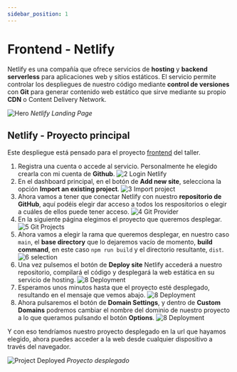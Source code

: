 ```yaml
---
sidebar_position: 1
---
```


# Frontend - Netlify

Netlify es una compañía que ofrece servicios de **hosting** y **backend serverless** para aplicaciones web y sitios estáticos. El servicio permite controlar los despliegues de nuestro código mediante **control de versiones** con **Git** para generar contenido web estático que sirve mediante su propio **CDN** o Content Delivery Network.

![Hero](/img/tutorial/deployment/netlify/1_netlify.png)
*Netlify Landing Page*

## Netlify - Proyecto principal

Este despliegue está pensado para el proyecto [frontend](https://github.com/lucferbux/Taller-FrontEnd) del taller.

1. Registra una cuenta o accede al servicio. Personalmente he elegido crearla con mi cuenta de **Github**.
![2 Login Netlify](/img/tutorial/deployment/netlify/2_login.png)
2. En el dashboard principal, en el botón de **Add new site**, selecciona la opción **Import an existing project**.
![3 Import project](/img/tutorial/deployment/netlify/3_import_project.png)
3. Ahora vamos a tener que conectar Netlify con nuestro **repositorio de GitHub**, aquí podéis elegir dar acceso a todos los respositorios o elegir a cuáles de ellos puede tener acceso.
![4 Git Provider](/img/tutorial/deployment/netlify/4_git_provider.png)
4. En la siguiente página elegimos el proyecto que queremos desplegar.
![5 Git Projects](/img/tutorial/deployment/netlify/5_git_projects.png)
5. Ahora vamos a elegir la rama que queremos desplegar, en nuestro caso `main`, el **base directory** que lo dejaremos vacío de momento, **build command**, en este caso ``npm run build`` y el directorio resultante, ``dist``.
![6 selection](/img/tutorial/deployment/netlify/11_selection_base.png)
6. Una vez pulsemos el botón de **Deploy site** Netlify accederá a nuestro repositorio, compilará el código y desplegará la web estática en su servicio de hosting.
![8 Deployment](/img/tutorial/deployment/netlify/8_deployment.png)
7. Esperamos unos minutos hasta que el proyecto esté desplegado, resultando en el mensaje que vemos abajo.
![8 Deployment](/img/tutorial/deployment/netlify/9_domain_settings.png)
8. Ahora pulsaremos el botón de **Domain Settings**, y dentro de **Custom Domains** podremos cambiar el nombre del dominio de nuestro proyecto a lo que queramos pulsando el botón **Options**.
![8 Deployment](/img/tutorial/deployment/netlify/10_change_domain.png)

Y con eso tendríamos nuestro proyecto desplegado en la url que hayamos elegido, ahora puedes acceder a la web desde cualquier dispositivo a través del navegador.

![Project Deployed](/img/tutorial/deployment/netlify/12_project_deployed.png)
*Proyecto desplegado*
